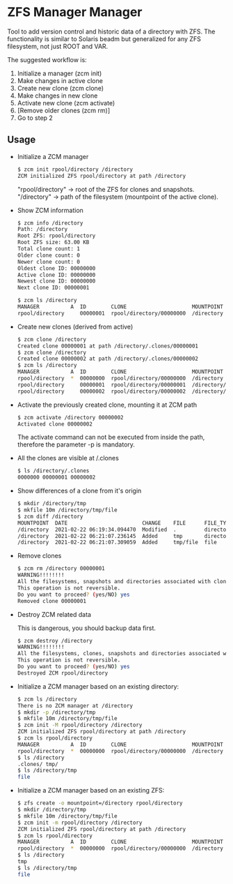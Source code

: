 # ZFS Manager Manager

Tool to add version control and historic data of a directory with ZFS. The functionality is similar to Solaris beadm but generalized for any ZFS filesystem, not just ROOT and VAR.

The suggested workflow is:
1. Initialize a manager (zcm init)
2. Make changes in active clone
3. Create new clone (zcm clone)
4. Make changes in new clone
5. Activate new clone (zcm activate)
6. [Remove older clones (zcm rm)]
7. Go to step 2

## Usage

- Initialize a ZCM manager

    ```bash
    $ zcm init rpool/directory /directory
    ZCM initialized ZFS rpool/directory at path /directory
    ```

    "rpool/directory" -> root of the ZFS for clones and snapshots.
    "/directory" -> path of the filesystem (mountpoint of the active clone).


- Show ZCM information

    ```bash
    $ zcm info /directory
    Path: /directory
    Root ZFS: rpool/directory
    Root ZFS size: 63.00 KB
    Total clone count: 1
    Older clone count: 0
    Newer clone count: 0
    Oldest clone ID: 00000000
    Active clone ID: 00000000
    Newest clone ID: 00000000
    Next clone ID: 00000001

    $ zcm ls /directory
    MANAGER          A  ID        CLONE                     MOUNTPOINT  ORIGIN    DATE                 SIZE    
    rpool/directory     00000001  rpool/directory/00000000  /directory            2021-02-16 10:46:59  32.00 KB
    ```

- Create new clones (derived from active)

    ```bash
    $ zcm clone /directory
    Created clone 00000001 at path /directory/.clones/00000001
    $ zcm clone /directory
    Created clone 00000002 at path /directory/.clones/00000002
    $ zcm ls /directory
    MANAGER          A  ID        CLONE                     MOUNTPOINT                   ORIGIN    DATE                 SIZE    
    rpool/directory  *  00000000  rpool/directory/00000000  /directory                             2021-02-20 06:51:14  32.00 KB
    rpool/directory     00000001  rpool/directory/00000001  /directory/.clones/00000001  00000000  2021-02-20 06:57:01  18.00 KB
    rpool/directory     00000002  rpool/directory/00000002  /directory/.clones/00000002  00000000  2021-02-20 06:57:02  18.00 KB
    ```

- Activate the previously created clone, mounting it at ZCM path 

    ```bash
    $ zcm activate /directory 00000002
    Activated clone 00000002
    ```

    The activate command can not be executed from inside the path, therefore the parameter -p <path> is mandatory.  

- All the clones are visible at <path>/.clones

    ```bash
    $ ls /directory/.clones
    0000000 00000001 00000002
    ```


- Show differences of a clone from it's origin

    ```bash
    $ mkdir /directory/tmp
    $ mkfile 10m /directory/tmp/file
    $ zcm diff /directory
    MOUNTPOINT  DATE                        CHANGE    FILE      FILE_TYPE
    /directory  2021-02-22 06:19:34.094470  Modified  .         directory
    /directory  2021-02-22 06:21:07.236145  Added     tmp       directory
    /directory  2021-02-22 06:21:07.309059  Added     tmp/file  file     
    ```


- Remove clones

    ```bash
    $ zcm rm /directory 00000001
    WARNING!!!!!!!!
    All the filesystems, snapshots and directories associated with clone 00000001 will be permanently deleted.
    This operation is not reversible.
    Do you want to proceed? (yes/NO) yes
    Removed clone 00000001
    ```


- Destroy ZCM related data

    This is dangerous, you should backup data first.

    ```bash
    $ zcm destroy /directory
    WARNING!!!!!!!!
    All the filesystems, clones, snapshots and directories associated with rpool/directory will be permanently deleted.
    This operation is not reversible.
    Do you want to proceed? (yes/NO) yes
    Destroyed ZCM rpool/directory
    ```


- Initialize a ZCM manager based on an existing directory:

    ```bash
    $ zcm ls /directory
    There is no ZCM manager at /directory
    $ mkdir -p /directory/tmp
    $ mkfile 10m /directory/tmp/file
    $ zcm init -M rpool/directory /directory
    ZCM initialized ZFS rpool/directory at path /directory
    $ zcm ls rpool/directory
    MANAGER          A  ID        CLONE                     MOUNTPOINT  ORIGIN  DATE                 SIZE    
    rpool/directory  *  00000000  rpool/directory/00000000  /directory          2021-02-22 13:37:28  10.04 MB
    $ ls /directory
    .clones/ tmp/     
    $ ls /directory/tmp
    file
    ```


- Initialize a ZCM manager based on an existing ZFS:


    ```bash
    $ zfs create -o mountpoint=/directory rpool/directory
    $ mkdir /directory/tmp
    $ mkfile 10m /directory/tmp/file
    $ zcm init -m rpool/directory /directory
    ZCM initialized ZFS rpool/directory at path /directory
    $ zcm ls rpool/directory
    MANAGER          A  ID        CLONE                     MOUNTPOINT  ORIGIN  DATE                 SIZE    
    rpool/directory  *  00000000  rpool/directory/00000000  /directory          2021-02-22 13:39:43  10.04 MB
    $ ls /directory 
    tmp
    $ ls /directory/tmp
    file
    ```